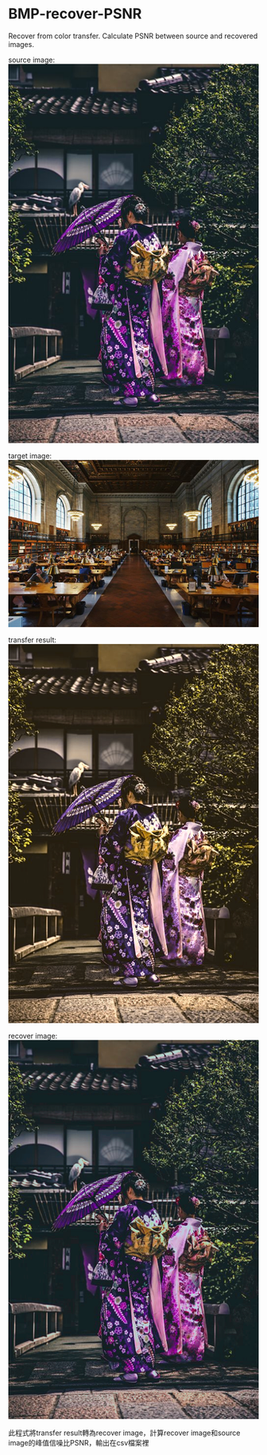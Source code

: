 # BMP-recover-PSNR
Recover from color transfer. Calculate PSNR between source and recovered images.    

source image:    
![image](https://github.com/RavenCheng1120/BMP-recover-PSNR/blob/master/source/s5.bmp)    

target image:    
![image](https://github.com/RavenCheng1120/BMP-recover-PSNR/blob/master/target/t5.bmp)    

transfer result:    
![image](https://github.com/RavenCheng1120/BMP-recover-PSNR/blob/master/transferResult/tr5.bmp)    

recover image:    
![image](https://github.com/RavenCheng1120/BMP-recover-PSNR/blob/master/recoverSource/rs5.bmp)     

此程式將transfer result轉為recover image，計算recover image和source image的峰值信噪比PSNR，輸出在csv檔案裡
